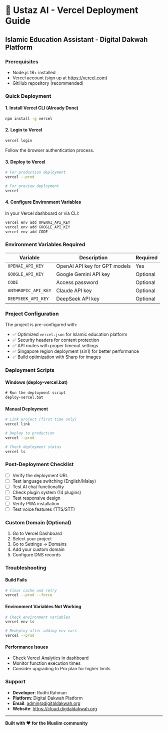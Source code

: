 # 🚀 Ustaz AI - Vercel Deployment Guide
## Islamic Education Assistant - Digital Dakwah Platform

### Prerequisites
- Node.js 18+ installed
- Vercel account (sign up at https://vercel.com)
- GitHub repository (recommended)

### Quick Deployment

#### 1. Install Vercel CLI (Already Done)
```bash
npm install -g vercel
```

#### 2. Login to Vercel
```bash
vercel login
```
Follow the browser authentication process.

#### 3. Deploy to Vercel
```bash
# For production deployment
vercel --prod

# For preview deployment
vercel
```

#### 4. Configure Environment Variables
In your Vercel dashboard or via CLI:
```bash
vercel env add OPENAI_API_KEY
vercel env add GOOGLE_API_KEY
vercel env add CODE
```

### Environment Variables Required

| Variable | Description | Required |
|----------|-------------|----------|
| `OPENAI_API_KEY` | OpenAI API key for GPT models | Yes |
| `GOOGLE_API_KEY` | Google Gemini API key | Optional |
| `CODE` | Access password | Optional |
| `ANTHROPIC_API_KEY` | Claude API key | Optional |
| `DEEPSEEK_API_KEY` | DeepSeek API key | Optional |

### Project Configuration

The project is pre-configured with:
- ✅ Optimized `vercel.json` for Islamic education platform
- ✅ Security headers for content protection
- ✅ API routes with proper timeout settings
- ✅ Singapore region deployment (sin1) for better performance
- ✅ Build optimization with Sharp for images

### Deployment Scripts

#### Windows (deploy-vercel.bat)
```cmd
# Run the deployment script
deploy-vercel.bat
```

#### Manual Deployment
```bash
# Link project (first time only)
vercel link

# Deploy to production
vercel --prod

# Check deployment status
vercel ls
```

### Post-Deployment Checklist

- [ ] Verify the deployment URL
- [ ] Test language switching (English/Malay)
- [ ] Test AI chat functionality
- [ ] Check plugin system (14 plugins)
- [ ] Test responsive design
- [ ] Verify PWA installation
- [ ] Test voice features (TTS/STT)

### Custom Domain (Optional)

1. Go to Vercel Dashboard
2. Select your project
3. Go to Settings → Domains
4. Add your custom domain
5. Configure DNS records

### Troubleshooting

#### Build Fails
```bash
# Clear cache and retry
vercel --prod --force
```

#### Environment Variables Not Working
```bash
# Check environment variables
vercel env ls

# Redeploy after adding env vars
vercel --prod
```

#### Performance Issues
- Check Vercel Analytics in dashboard
- Monitor function execution times
- Consider upgrading to Pro plan for higher limits

### Support
- **Developer**: Rodhi Rahman
- **Platform**: Digital Dakwah Platform
- **Email**: admin@digitaldakwah.org
- **Website**: https://cloud.digitaldakwah.org

---
**Built with ❤️ for the Muslim community**
